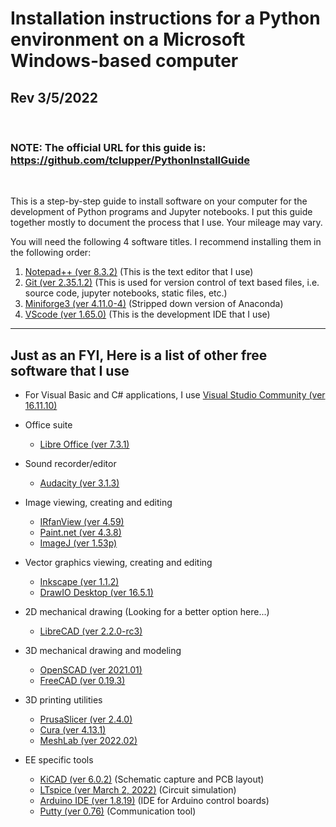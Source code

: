 # Installation instructions for a Python environment on a Microsoft Windows-based computer
## Rev 3/5/2022
<br>

### NOTE: The official URL for this guide is:  https://github.com/tclupper/PythonInstallGuide 
<br>

This is a step-by-step guide to install software on your computer for the development of Python programs and Jupyter notebooks.  I put this guide together mostly to document the process that I use.  Your mileage may vary.

You will need the following 4 software titles. I recommend installing them in the following order:

1) [Notepad++ (ver 8.3.2)](NotepadPlusPlus.md) (This is the text editor that I use)
2) [Git (ver 2.35.1.2)](Git.md)  (This is used for version control of text based files, i.e. source code, jupyter notebooks, static files, etc.)
3) [Miniforge3 (ver 4.11.0-4)](Miniforge.md)  (Stripped down version of Anaconda)
4) [VScode (ver 1.65.0)](VScode.md)  (This is the development IDE that I use)
---
## Just as an FYI, Here is a list of other free software that I use
* For Visual Basic and C# applications, I use [Visual Studio Community (ver 16.11.10)](https://visualstudio.microsoft.com/vs/community)

* Office suite
    * [Libre Office (ver 7.3.1)](https://www.libreoffice.org)
* Sound recorder/editor
    * [Audacity (ver 3.1.3)](https://www.audacityteam.org)
* Image viewing, creating and editing
    * [IRfanView (ver 4.59)](https://www.irfanview.com)
    * [Paint.net (ver 4.3.8)](https://www.getpaint.net)
    * [ImageJ (ver 1.53p)](https://imagej.nih.gov/ij/)
* Vector graphics viewing, creating and editing
    * [Inkscape (ver 1.1.2)](https://inkscape.org)
    * [DrawIO Desktop (ver 16.5.1)](https://www.draw.io)
* 2D mechanical drawing (Looking for a better option here...)
    * [LibreCAD (ver 2.2.0-rc3)](https://librecad.org)
* 3D mechanical drawing and modeling
    * [OpenSCAD (ver 2021.01)](https://www.openscad.org)
    * [FreeCAD (ver 0.19.3)](https://www.freecadweb.org)
* 3D printing utilities
    * [PrusaSlicer (ver 2.4.0)](https://www.prusa3d.com/prusaslicer)
    * [Cura (ver 4.13.1)](https://ultimaker.com/software/ultimaker-cura)
    * [MeshLab (ver 2022.02)](https://www.meshlab.net)
* EE specific tools
    * [KiCAD (ver 6.0.2)](https://kicad.org) (Schematic capture and PCB layout)
    * [LTspice (ver March 2, 2022)](https://www.analog.com/en/design-center/design-tools-and-calculators/ltspice-simulator.html) (Circuit simulation)
    * [Arduino IDE (ver 1.8.19)](https://www.arduino.cc) (IDE for Arduino control boards)
    * [Putty (ver 0.76)](https://www.putty.org) (Communication tool)
